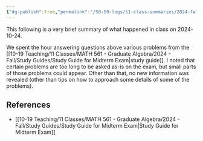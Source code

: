 ```yaml
---
{"dg-publish":true,"permalink":"/50-59-logs/51-class-summaries/2024-fall/math-561/2024-10/2024-10-24/","updated":"2024-10-24T14:06:51-07:00"}
---
```


This following is a very brief summary of what happened in class on 2024-10-24.

We spent the hour answering questions above various problems from the [[10-19 Teaching/11 Classes/MATH 561 - Graduate Algebra/2024 - Fall/Study Guides/Study Guide for Midterm Exam\|study guide]]. I noted that certain problems are too long to be asked as-is on the exam, but small parts of those problems could appear. Other than that, no new information was revealed (other than tips on how to approach some details of some of the problems).

## References

- [[10-19 Teaching/11 Classes/MATH 561 - Graduate Algebra/2024 - Fall/Study Guides/Study Guide for Midterm Exam\|Study Guide for Midterm Exam]]